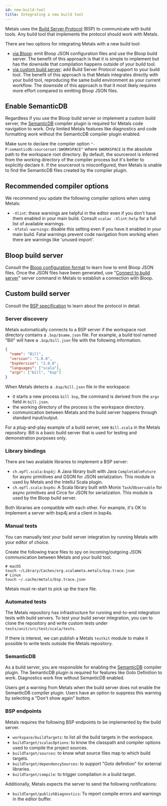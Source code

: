 ```yaml
---
id: new-build-tool
title: Integrating a new build tool
---
```


Metals uses the
[Build Server Protocol](https://github.com/scalacenter/bsp/blob/master/docs/bsp.md)
(BSP) to communicate with build tools. Any build tool that implements the
protocol should work with Metals.

There are two options for integrating Metals with a new build tool:

- [via Bloop](#bloop-build-server): emit Bloop JSON configuration files and use
  the Bloop build server. The benefit of this approach is that it is simple to
  implement but has the downside that compilation happens outside of your build
  tool.
- [via custom build server](#custom-build-server): add Build Server Protocol
  support to your build tool. The benefit of this approach is that Metals
  integrates directly with your build tool, reproducing the same build
  environment as your current workflow. The downside of this approach is that it
  most likely requires more effort compared to emitting Bloop JSON files.

## Enable SemanticDB

Regardless if you use the Bloop build server or implement a custom build server,
the [SemanticDB](https://scalameta.org/docs/semanticdb/guide.html) compiler
plugin is required for Metals code navigation to work. Only limited Metals
features like diagnostics and code formatting work without the SemanticDB
compiler plugin enabled.

Make sure to declare the compiler option `"-P:semanticdb:sourceroot:$WORKSPACE"`
where `$WORKSPACE` is the absolute path to the workspace root directory. By
default, the sourceroot is inferred from the working directory of the compiler
process but it's better to explicitly declare it. If the sourceroot is
misconfigured, then Metals is unable to find the SemanticDB files created by the
compiler plugin.

## Recommended compiler options

We recommend you update the following compiler options when using Metals:

- `-Xlint`: these warnings are helpful in the editor even if you don't have them
  enabled in your main build. Consult `scalac -Xlint:help` for a full list of
  available warnings.
- `-Xfatal-warnings`: disable this setting even if you have it enabled in your
  main build. Fatal warnings prevent code navigation from working when there are
  warnings like 'unused import'.

## Bloop build server

Consult the
[Bloop configuration format](https://scalacenter.github.io/bloop/docs/configuration-format/)
to learn how to emit Bloop JSON files. Once the JSON files have been generated,
use "[Connect to build server](../editors/new-editor.md#import-build)" server
command in Metals to establish a connection with Bloop.

## Custom build server

Consult the
[BSP specification](https://github.com/scalacenter/bsp/blob/master/docs/bsp.md)
to learn about the protocol in detail.

### Server discovery

Metals automatically connects to a BSP server if the workspace root directory
contains a `.bsp/$name.json` file. For example, a build tool named "Bill" will
have a `.bsp/bill.json` file with the following information.

```json
{
  "name": "Bill",
  "version": "1.0.0",
  "bspVersion": "2.0.0",
  "languages": ["scala"],
  "argv": ["bill", "bsp"]
}
```

When Metals detects a `.bsp/bill.json` file in the workspace:

- it starts a new process `bill bsp`, the command is derived from the `argv`
  field in `bill.json`.
- the working directory of the process is the workspace directory.
- communication between Metals and the build server happens through standard
  input/output.

For a plug-and-play example of a build server, see `Bill.scala` in the Metals
repository. Bill is a basic build server that is used for testing and
demonstration purposes only.

### Library bindings

There are two available libraries to implement a BSP server:

- `ch.epfl.scala:bsp4j`: A Java library built with Java `CompletableFuture` for
  async primitives and GSON for JSON serialization. This module is used by
  Metals and the IntelliJ Scala plugin.
- `ch.epfl.scala:bsp4s`: A Scala library built with Monix `Task`/`Observable`
  for async primitives and Circe for JSON for serialization. This module is used
  by the Bloop build server.

Both libraries are compatible with each other. For example, it's OK to implement
a server with bsp4j and a client in bsp4s.

### Manual tests

You can manually test your build server integration by running Metals with your
editor of choice.

Create the following trace files to spy on incoming/outgoing JSON communication
between Metals and your build tool.

```
# macOS
touch ~/Library/Caches/org.scalameta.metals/bsp.trace.json
# Linux
touch ~/.cache/metals/bsp.trace.json
```

Metals must re-start to pick up the trace file.

### Automated tests

The Metals repository has infrastructure for running end-to-end integration
tests with build servers. To test your build server integration, you can to
clone the repository and write custom tests under
`tests/unit/src/test/scala/tests`.

If there is interest, we can publish a Metals `testkit` module to make it
possible to write tests outside the Metals repository.

### SemanticDB

As a build server, you are responsible for enabling the
[SemanticDB](https://scalameta.org/docs/semanticdb/guide.html) compiler plugin.
The SemanticDB plugin is required for features like Goto Definition to work.
Diagnostics work fine without SemanticDB enabled.

Users get a warning from Metals when the build server does not enable the
SemanticDB compiler plugin. Users have an option to suppress this warning by
selecting a "Don't show again" button.

### BSP endpoints

Metals requires the following BSP endpoints to be implemented by the build
server.

- `workspace/buildTargets`: to list all the build targets in the workspace.
- `buildTarget/scalacOptions`: to know the classpath and compiler options used
  to compile the project sources.
- `buildTarget/sources`: to know what source files map to which build targets.
- `buildTarget/dependencySources`: to support "Goto definition" for external
  libraries.
- `buildTarget/compile`: to trigger compilation in a build target.

Additionally, Metals expects the server to send the following notifications:

- `buildTarget/publishDiagnostics`: To report compile errors and warnings in the
  editor buffer.
